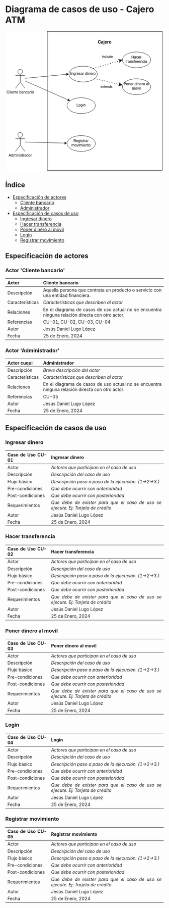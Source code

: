 # Diagrama de casos de uso - Cajero ATM

<div align=center>

![img](./diagrama-casos-uso-atm.drawio.png)

</div>

<div align=justify>

## Índice
- [Especificación de actores](#especificación-de-actores)
    - [Cliente bancario](#actor-cliente-bancario)
    - [Administrador](#actor-administrador)
- [Especificación de casos de uso](#especificación-de-actores)
    - [Ingresar dinero](#ingresar-dinero)
    - [Hacer transferencia](#hacer-transferencia)
    - [Poner dinero al movil](#poner-dinero-al-movil)
    - [Login](#login)
    - [Registrar movimiento](#registrar-movimiento)

## Especificación de actores

### Actor 'Cliente bancario'

|  Actor | Cliente bancario |
|---|---|
| Descripción  | Aquella persona que contrata un producto o servicio con una entidad financiera.  |
| Características  | _Características que describen al actor_ |
| Relaciones | En el diagrama de casos de uso actual no se encuentra ninguna relación directa con otro actor. |
| Referencias | CU-01, CU-02, CU-03, CU-04 |   
| Autor  | Jesús Daniel Lugo López |
|Fecha | 25 de Enero, 2024 |

### Actor 'Administrador'

|  Actor cuqui| Administrador |
|---|---|
| Descripción  | _Breve descripción del actor_  |
| Características  | _Características que describen al actor_ |
| Relaciones | En el diagrama de casos de uso actual no se encuentra ninguna relación directa con otro actor. |
| Referencias | CU-05 |   
| Autor  | Jesús Daniel Lugo López |
|Fecha | 25 de Enero, 2024 | 

## Especificación de casos de uso

### Ingresar dinero

  |  Caso de Uso	CU-01 | Ingresar dinero  |
  |---|---|
  | Actor  |  _Actores que participan en el caso de uso_ |
  | Descripción | _Descripción del caso de uso_  |
  | Flujo básico | _Descripción paso a paso de la ejecución. (1->2->3.)_ |
  | Pre-condiciones | _Que debe ocurrir con anterioridad_  |  
  | Post-condiciones  | _Que debe ocurrir con posterioridad_  |  
  |  Requerimientos | _Que debe de exister para que el caso de uso se ejecute. Ej: Tarjeta de crédito_  |
  | Autor  | Jesús Daniel Lugo López |
  |Fecha | 25 de Enero, 2024 |

### Hacer transferencia

  |  Caso de Uso	CU-02 | Hacer transferencia  |
  |---|---|
  | Actor  |  _Actores que participan en el caso de uso_ |
  | Descripción | _Descripción del caso de uso_  |
  | Flujo básico | _Descripción paso a paso de la ejecución. (1->2->3.)_ |
  | Pre-condiciones | _Que debe ocurrir con anterioridad_  |  
  | Post-condiciones  | _Que debe ocurrir con posterioridad_  |  
  |  Requerimientos | _Que debe de exister para que el caso de uso se ejecute. Ej: Tarjeta de crédito_  |
  | Autor  | Jesús Daniel Lugo López |
  |Fecha | 25 de Enero, 2024 |

### Poner dinero al movil

  |  Caso de Uso	CU-03 | Poner dinero al movil  |
  |---|---|
  | Actor  |  _Actores que participan en el caso de uso_ |
  | Descripción | _Descripción del caso de uso_  |
  | Flujo básico | _Descripción paso a paso de la ejecución. (1->2->3.)_ |
  | Pre-condiciones | _Que debe ocurrir con anterioridad_  |  
  | Post-condiciones  | _Que debe ocurrir con posterioridad_  |  
  |  Requerimientos | _Que debe de exister para que el caso de uso se ejecute. Ej: Tarjeta de crédito_  |
  | Autor  | Jesús Daniel Lugo López |
  |Fecha | 25 de Enero, 2024 |

### Login

  |  Caso de Uso	CU-04 | Login  |
  |---|---|
  | Actor  |  _Actores que participan en el caso de uso_ |
  | Descripción | _Descripción del caso de uso_  |
  | Flujo básico | _Descripción paso a paso de la ejecución. (1->2->3.)_ |
  | Pre-condiciones | _Que debe ocurrir con anterioridad_  |  
  | Post-condiciones  | _Que debe ocurrir con posterioridad_  |  
  |  Requerimientos | _Que debe de exister para que el caso de uso se ejecute. Ej: Tarjeta de crédito_  |
  | Autor  | Jesús Daniel Lugo López |
  |Fecha | 25 de Enero, 2024 |

### Registrar movimiento

  |  Caso de Uso	CU-05 | Registrar movimiento  |
  |---|---|
  | Actor  |  _Actores que participan en el caso de uso_ |
  | Descripción | _Descripción del caso de uso_  |
  | Flujo básico | _Descripción paso a paso de la ejecución. (1->2->3.)_ |
  | Pre-condiciones | _Que debe ocurrir con anterioridad_  |  
  | Post-condiciones  | _Que debe ocurrir con posterioridad_  |  
  |  Requerimientos | _Que debe de exister para que el caso de uso se ejecute. Ej: Tarjeta de crédito_  |
  | Autor  | Jesús Daniel Lugo López |
  |Fecha | 25 de Enero, 2024 |

</div>